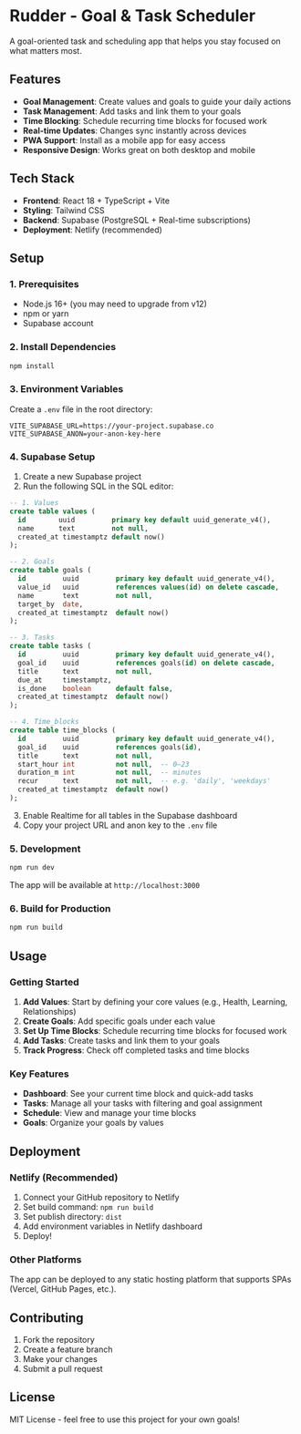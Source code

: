 # Rudder - Goal & Task Scheduler

A goal-oriented task and scheduling app that helps you stay focused on what matters most.

## Features

- **Goal Management**: Create values and goals to guide your daily actions
- **Task Management**: Add tasks and link them to your goals
- **Time Blocking**: Schedule recurring time blocks for focused work
- **Real-time Updates**: Changes sync instantly across devices
- **PWA Support**: Install as a mobile app for easy access
- **Responsive Design**: Works great on both desktop and mobile

## Tech Stack

- **Frontend**: React 18 + TypeScript + Vite
- **Styling**: Tailwind CSS
- **Backend**: Supabase (PostgreSQL + Real-time subscriptions)
- **Deployment**: Netlify (recommended)

## Setup

### 1. Prerequisites

- Node.js 16+ (you may need to upgrade from v12)
- npm or yarn
- Supabase account

### 2. Install Dependencies

```bash
npm install
```

### 3. Environment Variables

Create a `.env` file in the root directory:

```env
VITE_SUPABASE_URL=https://your-project.supabase.co
VITE_SUPABASE_ANON=your-anon-key-here
```

### 4. Supabase Setup

1. Create a new Supabase project
2. Run the following SQL in the SQL editor:

```sql
-- 1. Values  
create table values (
  id        uuid         primary key default uuid_generate_v4(),
  name      text         not null,
  created_at timestamptz default now()
);

-- 2. Goals  
create table goals (
  id         uuid         primary key default uuid_generate_v4(),
  value_id   uuid         references values(id) on delete cascade,
  name       text         not null,
  target_by  date,
  created_at timestamptz  default now()
);

-- 3. Tasks  
create table tasks (
  id         uuid         primary key default uuid_generate_v4(),
  goal_id    uuid         references goals(id) on delete cascade,
  title      text         not null,
  due_at     timestamptz,
  is_done    boolean      default false,
  created_at timestamptz  default now()
);

-- 4. Time_blocks  
create table time_blocks (
  id         uuid         primary key default uuid_generate_v4(),
  goal_id    uuid         references goals(id),
  title      text         not null,
  start_hour int          not null,  -- 0–23
  duration_m int          not null,  -- minutes
  recur      text         not null,  -- e.g. 'daily', 'weekdays'
  created_at timestamptz  default now()
);
```

3. Enable Realtime for all tables in the Supabase dashboard
4. Copy your project URL and anon key to the `.env` file

### 5. Development

```bash
npm run dev
```

The app will be available at `http://localhost:3000`

### 6. Build for Production

```bash
npm run build
```

## Usage

### Getting Started

1. **Add Values**: Start by defining your core values (e.g., Health, Learning, Relationships)
2. **Create Goals**: Add specific goals under each value
3. **Set Up Time Blocks**: Schedule recurring time blocks for focused work
4. **Add Tasks**: Create tasks and link them to your goals
5. **Track Progress**: Check off completed tasks and time blocks

### Key Features

- **Dashboard**: See your current time block and quick-add tasks
- **Tasks**: Manage all your tasks with filtering and goal assignment
- **Schedule**: View and manage your time blocks
- **Goals**: Organize your goals by values

## Deployment

### Netlify (Recommended)

1. Connect your GitHub repository to Netlify
2. Set build command: `npm run build`
3. Set publish directory: `dist`
4. Add environment variables in Netlify dashboard
5. Deploy!

### Other Platforms

The app can be deployed to any static hosting platform that supports SPAs (Vercel, GitHub Pages, etc.).

## Contributing

1. Fork the repository
2. Create a feature branch
3. Make your changes
4. Submit a pull request

## License

MIT License - feel free to use this project for your own goals! 